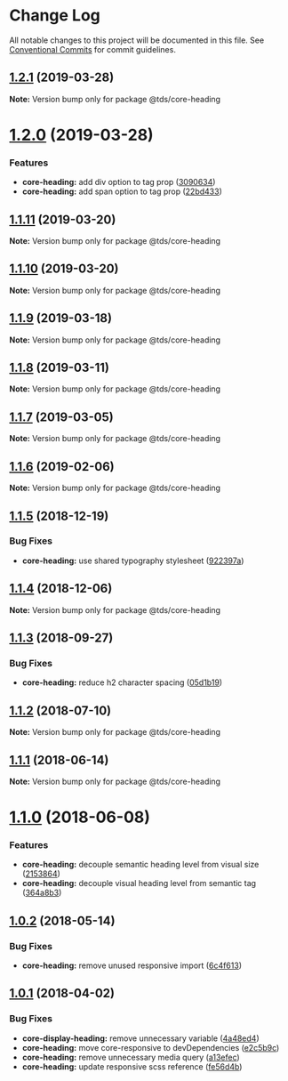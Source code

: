 # Change Log

All notable changes to this project will be documented in this file.
See [Conventional Commits](https://conventionalcommits.org) for commit guidelines.

## [1.2.1](https://github.com/telusdigital/tds/compare/@tds/core-heading@1.2.0...@tds/core-heading@1.2.1) (2019-03-28)

**Note:** Version bump only for package @tds/core-heading





# [1.2.0](https://github.com/telusdigital/tds/compare/@tds/core-heading@1.1.11...@tds/core-heading@1.2.0) (2019-03-28)


### Features

* **core-heading:** add div option to tag prop ([3090634](https://github.com/telusdigital/tds/commit/3090634))
* **core-heading:** add span option to tag prop ([22bd433](https://github.com/telusdigital/tds/commit/22bd433))





## [1.1.11](https://github.com/telusdigital/tds/compare/@tds/core-heading@1.1.10...@tds/core-heading@1.1.11) (2019-03-20)

**Note:** Version bump only for package @tds/core-heading





## [1.1.10](https://github.com/telusdigital/tds/compare/@tds/core-heading@1.1.9...@tds/core-heading@1.1.10) (2019-03-20)

**Note:** Version bump only for package @tds/core-heading





## [1.1.9](https://github.com/telusdigital/tds/compare/@tds/core-heading@1.1.8...@tds/core-heading@1.1.9) (2019-03-18)

**Note:** Version bump only for package @tds/core-heading





## [1.1.8](https://github.com/telusdigital/tds/compare/@tds/core-heading@1.1.7...@tds/core-heading@1.1.8) (2019-03-11)

**Note:** Version bump only for package @tds/core-heading





## [1.1.7](https://github.com/telusdigital/tds/compare/@tds/core-heading@1.1.6...@tds/core-heading@1.1.7) (2019-03-05)

**Note:** Version bump only for package @tds/core-heading





## [1.1.6](https://github.com/telusdigital/tds/compare/@tds/core-heading@1.1.5...@tds/core-heading@1.1.6) (2019-02-06)

**Note:** Version bump only for package @tds/core-heading





<a name="1.1.5"></a>
## [1.1.5](https://github.com/telusdigital/tds/compare/@tds/core-heading@1.1.4...@tds/core-heading@1.1.5) (2018-12-19)


### Bug Fixes

* **core-heading:** use shared typography stylesheet ([922397a](https://github.com/telusdigital/tds/commit/922397a))




<a name="1.1.4"></a>
## [1.1.4](https://github.com/telusdigital/tds/compare/@tds/core-heading@1.1.3...@tds/core-heading@1.1.4) (2018-12-06)




**Note:** Version bump only for package @tds/core-heading

<a name="1.1.3"></a>
## [1.1.3](https://github.com/telusdigital/tds/compare/@tds/core-heading@1.1.2...@tds/core-heading@1.1.3) (2018-09-27)


### Bug Fixes

* **core-heading:** reduce h2 character spacing ([05d1b19](https://github.com/telusdigital/tds/commit/05d1b19))




<a name="1.1.2"></a>
## [1.1.2](https://github.com/telusdigital/tds/compare/@tds/core-heading@1.1.1...@tds/core-heading@1.1.2) (2018-07-10)




**Note:** Version bump only for package @tds/core-heading

<a name="1.1.1"></a>
## [1.1.1](https://github.com/telusdigital/tds/compare/@tds/core-heading@1.1.0...@tds/core-heading@1.1.1) (2018-06-14)




**Note:** Version bump only for package @tds/core-heading

<a name="1.1.0"></a>
# [1.1.0](https://github.com/telusdigital/tds/compare/@tds/core-heading@1.0.2...@tds/core-heading@1.1.0) (2018-06-08)


### Features

* **core-heading:** decouple semantic heading level from visual size ([2153864](https://github.com/telusdigital/tds/commit/2153864))
* **core-heading:** decouple visual heading level from semantic tag ([364a8b3](https://github.com/telusdigital/tds/commit/364a8b3))




<a name="1.0.2"></a>
## [1.0.2](https://github.com/telusdigital/tds/compare/@tds/core-heading@1.0.1...@tds/core-heading@1.0.2) (2018-05-14)


### Bug Fixes

* **core-heading:** remove unused responsive import ([6c4f613](https://github.com/telusdigital/tds/commit/6c4f613))




<a name="1.0.1"></a>
## [1.0.1](https://github.com/telusdigital/tds/compare/@tds/core-heading@1.0.0...@tds/core-heading@1.0.1) (2018-04-02)


### Bug Fixes

* **core-display-heading:** remove unnecessary variable ([4a48ed4](https://github.com/telusdigital/tds/commit/4a48ed4))
* **core-heading:** move core-responsive to devDependencies ([e2c5b9c](https://github.com/telusdigital/tds/commit/e2c5b9c))
* **core-heading:** remove unnecessary media query ([a13efec](https://github.com/telusdigital/tds/commit/a13efec))
* **core-heading:** update responsive scss reference ([fe56d4b](https://github.com/telusdigital/tds/commit/fe56d4b))
